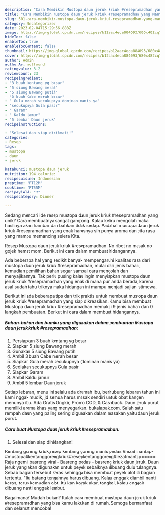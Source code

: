 ```yaml
---
description: "Cara Membikin Mustopa daun jeruk kriuk #resepramadhan yang Mantap"
title: "Cara Membikin Mustopa daun jeruk kriuk #resepramadhan yang Mantap"
slug: 501-cara-membikin-mustopa-daun-jeruk-kriuk-resepramadhan-yang-mantap
category: Uncategorized
date: 2023-02-04T15:29:56.883Z
image: https://img-global.cpcdn.com/recipes/b12aac4eca884093/680x482cq70/mustopa-daun-jeruk-kriuk-resepramadhan-foto-resep-utama.jpg
hideToc: false
enableToc: true
enableTocContent: false
thumbnail: https://img-global.cpcdn.com/recipes/b12aac4eca884093/680x482cq70/mustopa-daun-jeruk-kriuk-resepramadhan-foto-resep-utama.jpg
cover: https://img-global.cpcdn.com/recipes/b12aac4eca884093/680x482cq70/mustopa-daun-jeruk-kriuk-resepramadhan-foto-resep-utama.jpg
author: Admin
authorAv: notfound
ratingvalue: 3.2
reviewcount: 23
recipeingredient:
- "3 buah kentang yg besar"
- "5 siung Bawang merah"
- "5 siung Bawang putih"
- "3 buah Cabe merah besar"
- " Gula merah secukupnya dominan manis ya"
- "secukupnya Gula pasir"
- " Garam"
- " Kaldu jamur"
- "5 lembar Daun jeruk"
recipeinstructions:

- "Selesai dan siap dinikmati!"
categories:
- Resep
tags:
- mustopa
- daun
- jeruk

katakunci: mustopa daun jeruk 
nutrition: 194 calories
recipecuisine: Indonesian
preptime: "PT12M"
cooktime: "PT55M"
recipeyield: "2"
recipecategory: Dinner

---
```





Sedang mencari ide resep mustopa daun jeruk kriuk #resepramadhan yang unik? Cara membuatnya sangat gampang. Kalau keliru mengolah maka hasilnya akan hambar dan bahkan tidak sedap. Padahal mustopa daun jeruk kriuk #resepramadhan yang enak harusnya sih punya aroma dan cita rasa yang mampu memancing selera Kita.





Resep Mustopa daun jeruk kriuk #resepramadhan. No ribet no masak no gojek hemat mom. Berikut ini cara dalam membuat hidangannya.

Ada beberapa hal yang sedikit banyak mempengaruhi kualitas rasa dari mustopa daun jeruk kriuk #resepramadhan, mulai dari jenis bahan, kemudian pemilihan bahan segar sampai cara mengolah dan menyajikannya. Tak perlu pusing kalau ingin menyiapkan mustopa daun jeruk kriuk #resepramadhan yang enak di mana pun anda berada, karena asal sudah tahu triknya maka hidangan ini mampu menjadi sajian istimewa.






Berikut ini ada beberapa tips dan trik praktis untuk membuat mustopa daun jeruk kriuk #resepramadhan yang siap dikreasikan. Kamu bisa membuat Mustopa daun jeruk kriuk #resepramadhan memakai 9 jenis bahan dan 0 langkah pembuatan. Berikut ini cara dalam membuat hidangannya.

<!--inarticleads1-->

##### Bahan-bahan dan bumbu yang digunakan dalam pembuatan Mustopa daun jeruk kriuk #resepramadhan:

1. Persiapkan 3 buah kentang yg besar
1. Siapkan 5 siung Bawang merah
1. Gunakan 5 siung Bawang putih
1. Ambil 3 buah Cabe merah besar
1. Siapkan  Gula merah secukupnya (dominan manis ya)
1. Sediakan secukupnya Gula pasir
1. Siapkan  Garam
1. Ambil  Kaldu jamur
1. Ambil 5 lembar Daun jeruk


Setiap lebaran, menu ini selalu ada drumah Ibu, berhubung lebaran tahun ini kami nggak mudik, jd semua harus masak sendiri untuk obat kangen menunya ibu. Ada Gratis Ongkir, Promo COD, &amp; Cashback. Daun jeruk purut memiliki aroma khas yang menyegarkan. bukalapak.com. Salah satu rempah daun yang paling sering digunakan dalam masakan yaitu daun jeruk purut. 

<!--inarticleads2-->

##### Cara buat Mustopa daun jeruk kriuk #resepramadhan:


1. Selesai dan siap dihidangkan!

Kentang goreng kriuk,resep kentang goreng manis pedas #lezat mantap-#mustopa#kentanggorengkriuk#resepkentanggoreng#lezatmantap===== Raja ngemil basreng viral - Basreng pedas - basreng kriuk daun jeruk. Daun jeruk yang akan digunakan untuk peyek sebaiknya dibuang dulu tulangnya. Sebab bagian tersebut keras sehingga bisa membuat peyek alot di bagian tertentu. &#34;Itu batang tengahnya harus dibuang. Kalau enggak diambil nanti keras, terus kemudian alot. Itu kan kayak akar, tangkai, kalau enggak dibuang nanti enggak lembut. 

Bagaimana? Mudah bukan? Itulah cara membuat mustopa daun jeruk kriuk #resepramadhan yang bisa kamu lakukan di rumah. Semoga bermanfaat dan selamat mencoba!
